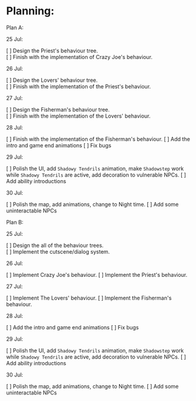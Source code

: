 # Planning:

Plan A:

25 Jul:

[ ] Design the Priest's behaviour tree.  
[ ] Finish with the implementation of Crazy Joe's behaviour.

26 Jul:

[ ] Design the Lovers' behaviour tree.  
[ ] Finish with the implementation of the Priest's behaviour.

27 Jul:

[ ] Design the Fisherman's behaviour tree.  
[ ] Finish with the implementation of the Lovers' behaviour.

28 Jul:

[ ] Finish with the implementation of the Fisherman's behaviour.
[ ] Add the intro and game end animations
[ ] Fix bugs

29 Jul:

[ ] Polish the UI, add `Shadowy Tendrils` animation, make `Shadowstep` work while `Shadowy Tendrils` are active, add decoration to vulnerable NPCs.
[ ] Add ability introductions

30 Jul:

[ ] Polish the map, add animations, change to Night time.
[ ] Add some uninteractable NPCs

Plan B:

25 Jul:

[ ] Design the all of the behaviour trees.  
[ ] Implement the cutscene/dialog system.

26 Jul:

[ ] Implement Crazy Joe's behaviour.
[ ] Implement the Priest's behaviour.

27 Jul:

[ ] Implement The Lovers' behaviour.
[ ] Implement the Fisherman's behaviour.

28 Jul:

[ ] Add the intro and game end animations
[ ] Fix bugs

29 Jul:

[ ] Polish the UI, add `Shadowy Tendrils` animation, make `Shadowstep` work while `Shadowy Tendrils` are active, add decoration to vulnerable NPCs.
[ ] Add ability introductions

30 Jul:

[ ] Polish the map, add animations, change to Night time.
[ ] Add some uninteractable NPCs
